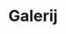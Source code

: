---
layout: layouts/pages/gallery.vto

hasLightbox: true

menu:
  visible: true
  title: "Galerij"
  url: "/galerij"
  order: 3

title: "Galerij"
description: "Some description"

section_gallery:
  block_title: "Galerij"
  title: "Een selectie van fotos"
  images:
    - path: "/uploads/ingang-hoek-2.png"
      alt: "Image 1"
    - path: "/uploads/ingang-voor-2.png"
      alt: "Image 2"
    - path: "/uploads/zaal-achter-d.jpeg"
      alt: "Image 3"
    - path: "/uploads/zaal-midden-c.jpeg"
      alt: "Image 4"
    - path: "/uploads/zaal-podium.jpeg"
      alt: "Image 5"
    - path: "/uploads/zaal-schuin.jpeg"
      alt: "Image 6"
---